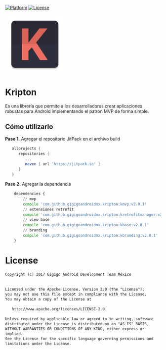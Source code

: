 [![Platform](https://img.shields.io/badge/platform-android-green.svg)](http://developer.android.com/index.html) [![License](https://img.shields.io/badge/License-Apache%202.0-blue.svg)](https://opensource.org/licenses/Apache-2.0)

![Logo](assets/logo.png)

# Kripton
Es una librería que permite a los desarrolladores crear aplicaciones robustas para Android implementando el patrón MVP de forma simple.

## Cómo utilizarlo
__Paso 1.__ Agregar el repositorio JitPack en el archivo build
```groovy
   allprojects {
      repositories {
         ...
         maven { url 'https://jitpack.io' }
      }
   }
```

__Paso 2.__ Agregar la dependencia
```python
    dependencies {
		// mvp
        compile 'com.github.gigigoandroidmx.kripton:kmvp:v2.0.1'
		// extensiones retrofit
        compile 'com.github.gigigoandroidmx.kripton:kretrofitmanager:v2.0.1'
		// view base
        compile 'com.github.gigigoandroidmx.kripton:kbase:v2.0.1'
		// branding
        compile 'com.github.gigigoandroidmx.kripton:kbranding:v2.0.1'
    }
```

# License
```
Copyright (c) 2017 Gigigo Android Development Team México


Licensed under the Apache License, Version 2.0 (the "License");
you may not use this file except in compliance with the License.
You may obtain a copy of the License at

   http://www.apache.org/licenses/LICENSE-2.0

Unless required by applicable law or agreed to in writing, software
distributed under the License is distributed on an "AS IS" BASIS,
WITHOUT WARRANTIES OR CONDITIONS OF ANY KIND, either express or implied.
See the License for the specific language governing permissions and
limitations under the License.
```
